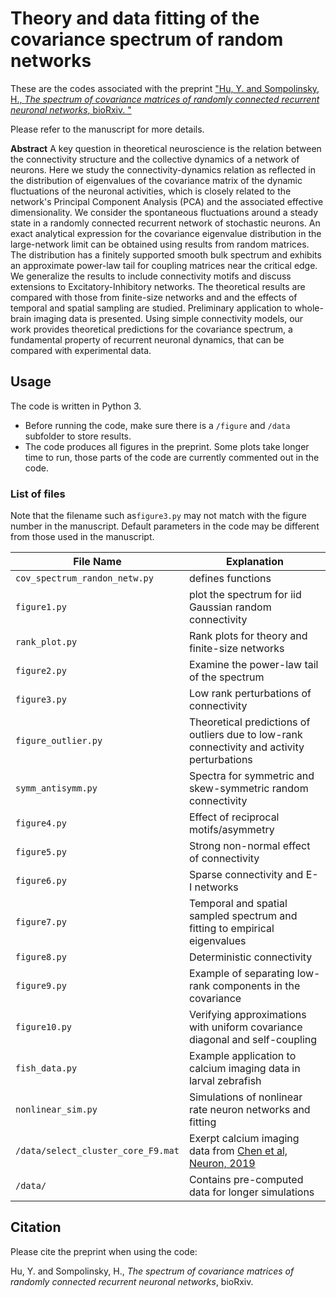 # Theory and data fitting of the covariance spectrum of random networks

These are the codes associated with the preprint ["Hu, Y. and Sompolinsky, H., *The spectrum of covariance matrices of randomly connected recurrent neuronal networks*, bioRxiv.
"](https://doi.org/10.1101/2020.08.31.274936)

Please refer to the manuscript for more details.


**Abstract**
A key question in theoretical neuroscience is the relation between the connectivity structure and the collective dynamics of a network of neurons. Here we study the connectivity-dynamics relation as reflected in the distribution of eigenvalues of the covariance matrix of the dynamic fluctuations of the neuronal activities, which is closely related to the network's Principal Component Analysis (PCA) and the associated effective dimensionality. We consider the spontaneous fluctuations around a steady state in a randomly connected recurrent network of stochastic neurons. An exact analytical expression for the covariance eigenvalue distribution in the large-network limit can be obtained using results from random matrices. The distribution has a finitely supported smooth bulk spectrum and exhibits an approximate power-law tail for coupling matrices near the critical edge. We generalize the results to include connectivity motifs and discuss extensions to Excitatory-Inhibitory networks. The theoretical results are compared with those from finite-size networks and and the effects of temporal and spatial sampling are studied. Preliminary application to whole-brain imaging data is presented. Using simple connectivity models, our work provides theoretical predictions for the covariance spectrum, a fundamental property of recurrent neuronal dynamics, that can be compared with experimental data. 


## Usage
The code is written in Python 3.

* Before running the code, make sure there is a `/figure` and `/data` subfolder to store results.
* The code produces all figures in the preprint. Some plots take longer time to run, those parts of the code are currently commented out in the code.

### List of files
Note that the filename such as`figure3.py` may not match with the figure number in the manuscript. Default parameters in the code may be different from those used in the manuscript.

| File Name | Explanation |
|----|----|
|`cov_spectrum_randon_netw.py` | defines functions|
|`figure1.py` | plot the spectrum for iid Gaussian random connectivity |
|`rank_plot.py` | Rank plots for theory and finite-size networks |
|`figure2.py` | Examine the power-law tail of the spectrum |
|`figure3.py` | Low rank perturbations of connectivity |
|`figure_outlier.py` | Theoretical predictions of outliers due to low-rank connectivity and activity perturbations|
|`symm_antisymm.py` | Spectra for symmetric and skew-symmetric random connectivity |
|`figure4.py` | Effect of reciprocal motifs/asymmetry |
|`figure5.py` | Strong non-normal effect of connectivity|
|`figure6.py` | Sparse connectivity and E-I networks|
|`figure7.py` | Temporal and spatial sampled spectrum and fitting to empirical eigenvalues|
|`figure8.py` | Deterministic connectivity|
|`figure9.py` | Example of separating low-rank components in the covariance|
|`figure10.py` | Verifying approximations with uniform covariance diagonal and self-coupling|
|`fish_data.py` |Example application to calcium imaging data in larval zebrafish|
|`nonlinear_sim.py` |Simulations of nonlinear rate neuron networks and fitting|
|`/data/select_cluster_core_F9.mat` |Exerpt calcium imaging data from  [Chen et al, Neuron, 2019](https://www.cell.com/neuron/fulltext/S0896-6273(18)30844-4) |
|`/data/`| Contains pre-computed data for longer simulations| 










## Citation
Please cite the preprint when using the code:

Hu, Y. and Sompolinsky, H., *The spectrum of covariance matrices of randomly connected recurrent neuronal networks*, bioRxiv.

